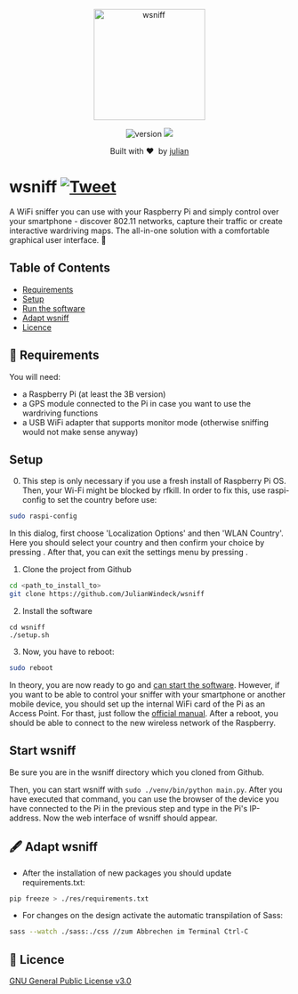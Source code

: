 <p align="center">
  <img alt="wsniff" src="https://user-images.githubusercontent.com/25824942/129544376-a2619d07-e764-4c78-bf38-339fa8d99240.jpg" height="200" />
  <p align="center">
    <img alt="version" src="https://img.shields.io/badge/version-1.1-brightgreen?style=for-the-badge&labelColor=6d6157" />
    <img src="https://img.shields.io/badge/uses-python3-brightgreen?style=for-the-badge&logo=python&logoColor=white&labelColor=6d6157" />
  </p>
  <div align="center">Built with ❤️&nbsp; by <a href="https://github.com/JulianWindeck">julian</a></div>
</p>

# wsniff [![Tweet](https://img.shields.io/twitter/url/http/shields.io.svg?style=social)](https://twitter.com/intent/tweet?text=Discover%20and%20sniff%20WiFi%20networks%20with%20wsniff!&url=https://github.com/JulianWindeck/wsniff&hashtags=dot11,security,wsniff,sniffing)
A WiFi sniffer you can use with your Raspberry Pi and simply control over your smartphone - discover 802.11 networks, capture their traffic or create interactive wardriving maps. The all-in-one solution with a comfortable
 graphical user interface. 🌱
 
## Table of Contents
- [Requirements](#-requirements)
- [Setup](#setup)
- [Run the software](#start-wsniff)
- [Adapt wsniff](#-adapt-wsniff)
- [Licence](#-licence)
 
## 📝 Requirements
You will need:
- a Raspberry Pi (at least the 3B version)
- a GPS module connected to the Pi in case you want to use the wardriving functions
- a USB WiFi adapter that supports monitor mode (otherwise sniffing would not make sense anyway)

## Setup 
0. This step is only necessary if you use a fresh install of Raspberry Pi OS. Then, your Wi-Fi might be blocked by rfkill.
In order to fix this, use raspi-config to set the country before use:
```sh
sudo raspi-config
```
In this dialog, first choose 'Localization Options' and then 'WLAN Country'. Here you should select your country and then confirm your choice by pressing <Enter>. After that, you can exit the settings menu by pressing <Escape>.

1. Clone the project from Github
```sh
cd <path_to_install_to>
git clone https://github.com/JulianWindeck/wsniff 
```
2. Install the software 
```
cd wsniff
./setup.sh
```

3. Now, you have to reboot:
```sh
sudo reboot 
```

In theory, you are now ready to go and [can start the software](#start-wsniff).
However, if you want to be able to control your sniffer with your smartphone
or another mobile device, you should set up the internal WiFi card of the Pi as an Access Point. 
For thast, just follow the [official manual](https://www.raspberrypi.org/documentation/computers/configuration.html#setting-up-a-routed-wireless-access-point).
After a reboot, you should be able to connect to the new wireless network of the Raspberry.

## Start wsniff
Be sure you are in the wsniff directory which you cloned from Github.

Then, you can start wsniff with `sudo ./venv/bin/python main.py`.
After you have executed that command, you can use the browser of the device you have connected to the Pi in the previous step and type in the Pi's IP-address.
Now the web interface of wsniff should appear.

## 🖋 Adapt wsniff
- After the installation of new packages you should update requirements.txt:
```sh
pip freeze > ./res/requirements.txt
```

- For changes on the design activate the automatic transpilation of Sass: 
```sh
sass --watch ./sass:./css //zum Abbrechen im Terminal Ctrl-C
```

## 📖 Licence
[GNU General Public License v3.0](https://github.com/JulianWindeck/wsniff/blob/main/LICENSE.md)
